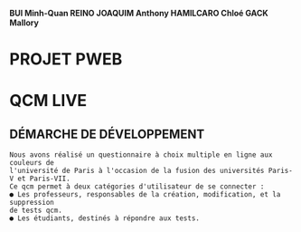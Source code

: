 **BUI Minh-Quan REINO JOAQUIM Anthony HAMILCARO Chloé GACK Mallory**

# PROJET PWEB

# QCM LIVE


## DÉMARCHE DE DÉVELOPPEMENT

```
Nous avons réalisé un questionnaire à choix multiple en ligne aux couleurs de
l'université de Paris à l'occasion de la fusion des universités Paris-V et Paris-VII.
Ce qcm permet à deux catégories d'utilisateur de se connecter :
● Les professeurs, responsables de la création, modification, et la suppression
de tests qcm.
● Les étudiants, destinés à répondre aux tests.
```
